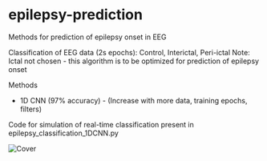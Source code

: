 # epilepsy-prediction
Methods for prediction of epilepsy onset in EEG

Classification of EEG data (2s epochs): Control, Interictal, Peri-ictal
Note: Ictal not chosen - this algorithm is to be optimized for prediction of epilepsy onset

Methods
- 1D CNN (97% accuracy) - (Increase with more data, training epochs, filters)

Code for simulation of real-time classification present in epilepsy_classification_1DCNN.py

![Cover](https://github.com/Sruthi-sk/epilepsy-prediction/blob/main/IAN_poster_epilepsy.jpg)
